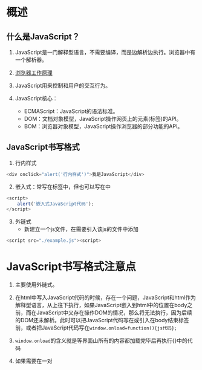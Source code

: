 # 概述

## 什么是JavaScript？

1. JavaScript是一门解释型语言，不需要编译，而是边解析边执行。浏览器中有一个解析器。

2. [浏览器工作原理](https://www.html5rocks.com/en/tutorials/internals/howbrowserswork)

3. JavaScript用来控制和用户的交互行为。

4. JavaScript核心：
    - ECMAScript：JavaScript的语法标准。
    - DOM：文档对象模型，JavaScript操作网页上的元素(标签)的API。
    - BOM：浏览器对象模型，JavaScript操作浏览器的部分功能的API。
    
## JavaScript书写格式

1. 行内样式
```javascript
<div onclick="alert('行内样式')">我是JavaScript</div>
```

2. 嵌入式：常写在<head>标签中，但也可以写在<body>中
```javascript
<script>
    alert('嵌入式JavaScript代码');
</script>
```

3. 外链式
    - 新建立一个js文件，在需要引入该js的文件中添加
```javascript
<script src="./example.js"><script>
```
    
# JavaScript书写格式注意点

1. 主要使用外链式。

2. 在html中写入JavaScript代码的时候，存在一个问题，JavaScript和html作为解释型语言，从上往下执行，如果JavaScript嵌入到html中的位置在body之前，而在JavaScript中又存在操作DOM的情况，那么将无法执行，因为后续的DOM还未解析。此时可以把JavaScript代码写在或引入在body结束标签前，或者把JavaScript代码写在`window.onload=function(){js代码};`

3. `window.onload`的含义就是等界面山所有的内容都加载完毕后再执行{}中的代码

4. 如果需要在一对<script>标签中编写JavaScript代码，那么就不能同时通过<script>标签再导入其它的JavaScript文件，否则书写的JavaScript代码无效。
```javascript
<script src="./example.js">
    alert('外面通过src引入了JavaScript代码，这里的代码无效');
</script>
```

# 注意点

1. JavaScript严格区分大小写。

2. JavaScript语句以英文状态下的分号结束。